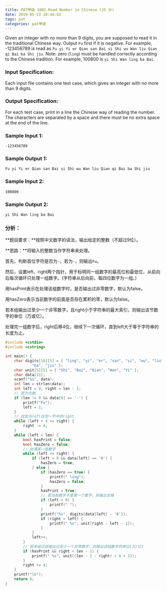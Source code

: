 ```yaml
---
title: PAT甲级 1082.Read Number in Chinese (25 分)
date: 2019-05-23 10:44:43
tags: pat
categories: pat甲级
---
```


Given an integer with no more than 9 digits, you are supposed to read it in the traditional Chinese way. Output `Fu` first if it is negative. For example, -123456789 is read as `Fu yi Yi er Qian san Bai si Shi wu Wan liu Qian qi Bai ba Shi jiu`. Note: zero (`ling`) must be handled correctly according to the Chinese tradition. For example, 100800 is `yi Shi Wan ling ba Bai`.

<!--more-->

### Input Specification:

Each input file contains one test case, which gives an integer with no more than 9 digits.

### Output Specification:

For each test case, print in a line the Chinese way of reading the number. The characters are separated by a space and there must be no extra space at the end of the line.

### Sample Input 1:

```in
-123456789
```

### Sample Output 1:

```out
Fu yi Yi er Qian san Bai si Shi wu Wan liu Qian qi Bai ba Shi jiu
```

### Sample Input 2:

```in
100800
```

### Sample Output 2:

```out
yi Shi Wan ling ba Bai
```

### 分析：

**题目要求：**按照中文数字的读法，输出给定的整数（不超过9位）。

**思路：**将输入的整数当作字符串来处理。

首先，判断首位字符是否为`-`，若为`-`，则输出`Fu`。

然后，设置left、right两个指针，用于标明同一组数字的最高位和最低位，从前向后每次循环只处理一组数字。(字符串从后向前，每四位数字为一组。)

用hasPrint表示在处理该组数字时，是否输出过非零数字，默认为false。

用hasZero表示当前数字的前面是否存在累积的零，默认为false。

若本组输出过至少一个非零数字，且right小于字符串的最大索引，则输出该节数字的单位（万或亿）。

处理完一组数字后，right后移4位，继续下一次循环，直到left大于等于字符串的长度为止。

```c++
#include <cstdio>
#include <cstring>

int main() {
	char digits[10][5] = { "ling", "yi", "er", "san", "si", "wu", "liu", "qi",
			"ba", "jiu" };
	char unit[5][5] = { "Shi", "Bai", "Qian", "Wan", "Yi" };
	char data[11];
	scanf("%s", data);
	int len = strlen(data);
	int left = 0, right = len - 1;
	// 若为负数
	if (len != 0 && data[0] == '-') {
		printf("Fu");
		left = 1;
	}
	// 找到与left在同一节中的right
	while (left + 4 <= right) {
		right -= 4;
	}
	while (left < len) {
		bool hasPrint = false;
		bool hasZero = false;
		// 处理某一组数字
		while (left <= right) {
			if (left > 0 && data[left] == '0') {
				hasZero = true;
			} else {
				if (hasZero == true) {
					printf(" ling");
					hasZero = false;
				}
				hasPrint = true;
				// 若当前数字不是第一个数字，则输出空格
				if (left > 0) {
					printf(" ");
				}
				printf("%s", digits[data[left] - '0']);
				if (right > left) {
					printf(" %s", unit[right - left - 1]);
				}
			}
			left++;
		}
		// 若本组已经输出过至少一个非零数字，则输出该组数字的单位(万/亿)
		if (hasPrint && right < len - 1) {
			printf(" %s", unit[(len - 1 - right) / 4 + 2]);
		}
		right += 4;
	}
	printf("\n");
	return 0;
}
```



